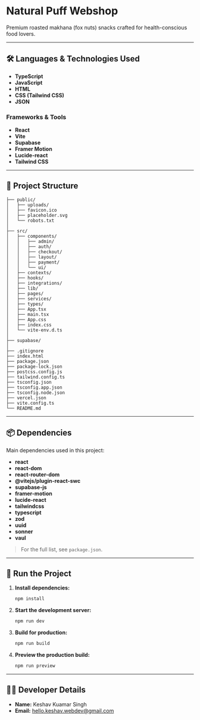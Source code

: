 # Natural Puff Webshop

Premium roasted makhana (fox nuts) snacks crafted for health-conscious food lovers.

---

## 🛠️ Languages & Technologies Used

- **TypeScript**
- **JavaScript**
- **HTML**
- **CSS (Tailwind CSS)**
- **JSON**

### Frameworks & Tools

- **React**
- **Vite**
- **Supabase**
- **Framer Motion**
- **Lucide-react**
- **Tailwind CSS**

---

## 📁 Project Structure

```
├── public/
│   ├── uploads/
│   ├── favicon.ico
│   ├── placeholder.svg
│   └── robots.txt
│
├── src/
│   ├── components/
│   │   ├── admin/
│   │   ├── auth/
│   │   ├── checkout/
│   │   ├── layout/
│   │   ├── payment/
│   │   └── ui/
│   ├── contexts/
│   ├── hooks/
│   ├── integrations/
│   ├── lib/
│   ├── pages/
│   ├── services/
│   ├── types/
│   ├── App.tsx
│   ├── main.tsx
│   ├── App.css
│   ├── index.css
│   └── vite-env.d.ts
│
├── supabase/
│
├── .gitignore
├── index.html
├── package.json
├── package-lock.json
├── postcss.config.js
├── tailwind.config.ts
├── tsconfig.json
├── tsconfig.app.json
├── tsconfig.node.json
├── vercel.json
├── vite.config.ts
└── README.md
```

---

## 📦 Dependencies

Main dependencies used in this project:

- **react**
- **react-dom**
- **react-router-dom**
- **@vitejs/plugin-react-swc**
- **supabase-js**
- **framer-motion**
- **lucide-react**
- **tailwindcss**
- **typescript**
- **zod**
- **uuid**
- **sonner**
- **vaul**

> For the full list, see `package.json`.

---

## 🚀 Run the Project

1. **Install dependencies:**
   ```bash
   npm install
   ```

2. **Start the development server:**
   ```bash
   npm run dev
   ```

3. **Build for production:**
   ```bash
   npm run build
   ```

4. **Preview the production build:**
   ```bash
   npm run preview
   ```

---

## 👨‍💻 Developer Details

- **Name:** Keshav Kuamar Singh
- **Email:** hello.keshav.webdev@gmail.com




